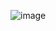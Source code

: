 ![image](https://user-images.githubusercontent.com/49324230/139396204-4a1f8487-4d7b-4b48-8fd3-f767f0b38749.png)
